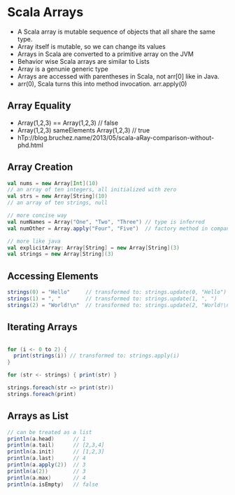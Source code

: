 # Scala Arrays

- A Scala array is mutable sequence of objects that all share the same type.
- Array itself is mutable, so we can change its values
- Arrays in Scala are converted to a primitive array on the JVM
- Behavior wise Scala arrays are similar to Lists
- Array is a genunie generic type
- Arrays are accessed with parentheses in Scala, not arr[0] like in Java.
- arr(0), Scala turns this into method invocation. arr.apply(0)

## Array Equality

- Array(1,2,3) == Array(1,2,3) // false
- Array(1,2,3) sameElements Array(1,2,3) // true
- hTp://blog.bruchez.name/2013/05/scala-aRay-comparison-without-phd.html

## Array Creation

```scala
val nums = new Array[Int](10)
// an array of ten integers, all initialized with zero
val strs = new Array[String](10)
// an array of ten strings, null

// more concise way
val numNames = Array("One", "Two", "Three") // type is inferred
val numOther = Array.apply("Four", "Five")  // factory method in companion object

// more like java
val explicitArray: Array[String] = new Array[String](3)
val strings = new Array[String](3)
```

## Accessing Elements

```scala
strings(0) = "Hello"     // transformed to: strings.update(0, "Hello")
strings(1) = ", "        // transformed to: strings.update(1, ", ")
strings(2) = "World!\n"  // transformed to: strings.update(2, "World!\n")
```

## Iterating Arrays

```scala

for (i <- 0 to 2) {
  print(strings(i)) // transformed to: strings.apply(i)
}

for (str <- strings) { print(str) }

strings.foreach(str => print(str))
strings.foreach(print)

```

## Arrays as List

```scala
// can be treated as a list
println(a.head)      // 1
println(a.tail)      // [2,3,4]
println(a.init)      // [1,2,3]
println(a.last)      // 4
println(a.apply(2))  // 3
println(a(2))        // 3
println(a.max)       // 4
println(a.isEmpty)   // false
```

